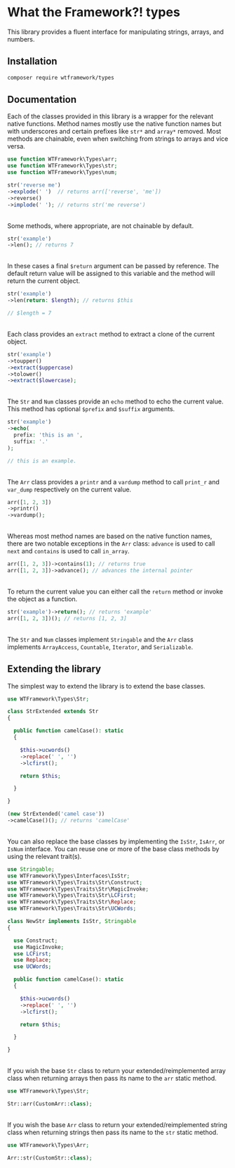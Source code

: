 # What the Framework?! types

This library provides a fluent interface for manipulating strings, arrays, and numbers.

## Installation
```bash
composer require wtframework/types
```

## Documentation

Each of the classes provided in this library is a wrapper for the relevant native functions. Method names mostly use the native function names but with underscores and certain prefixes like `str*` and `array*` removed. Most methods are chainable, even when switching from strings to arrays and vice versa.

```php
use function WTFramework\Types\arr;
use function WTFramework\Types\str;
use function WTFramework\Types\num;

str('reverse me')
->explode(' ')  // returns arr(['reverse', 'me'])
->reverse()
->implode(' '); // returns str('me reverse')
```
\
Some methods, where appropriate, are not chainable by default.
```php
str('example')
->len(); // returns 7
```
\
In these cases a final `$return` argument can be passed by reference. The default return value will be assigned to this variable and the method will return the current object.
```php
str('example')
->len(return: $length); // returns $this

// $length = 7
```
\
Each class provides an `extract` method to extract a clone of the current object.
```php
str('example')
->toupper()
->extract($uppercase)
->tolower()
->extract($lowercase);
```
\
The `Str` and `Num` classes provide an `echo` method to echo the current value. This method has optional `$prefix` and `$suffix` arguments.
```php
str('example')
->echo(
  prefix: 'this is an ',
  suffix: '.'
);

// this is an example.
```
\
The `Arr` class provides a `printr` and a `vardump` method to call `print_r` and `var_dump` respectively on the current value.
```php
arr([1, 2, 3])
->printr()
->vardump();
```
\
Whereas most method names are based on the native function names, there are two notable exceptions in the `Arr` class: `advance` is used to call `next` and `contains` is used to call `in_array`.
```php
arr([1, 2, 3])->contains(1); // returns true
arr([1, 2, 3])->advance(); // advances the internal pointer
```
\
To return the current value you can either call the `return` method or invoke the object as a function.
```php
str('example')->return(); // returns 'example'
arr([1, 2, 3])(); // returns [1, 2, 3]
```
\
The `Str` and `Num` classes implement `Stringable` and the `Arr` class implements `ArrayAccess`, `Countable`, `Iterator`, and `Serializable`.

## Extending the library

The simplest way to extend the library is to extend the base classes.
```php
use WTFramework\Types\Str;

class StrExtended extends Str
{

  public function camelCase(): static
  {

    $this->ucwords()
    ->replace(' ', '')
    ->lcfirst();

    return $this;

  }

}
```
```php
(new StrExtended('camel case'))
->camelCase()(); // returns 'camelCase'
```
\
You can also replace the base classes by implementing the `IsStr`, `IsArr`, or `IsNum` interface. You can reuse one or more of the base class methods by using the relevant trait(s).
```php
use Stringable;
use WTFramework\Types\Interfaces\IsStr;
use WTFramework\Types\Traits\Str\Construct;
use WTFramework\Types\Traits\Str\MagicInvoke;
use WTFramework\Types\Traits\Str\LCFirst;
use WTFramework\Types\Traits\Str\Replace;
use WTFramework\Types\Traits\Str\UCWords;

class NewStr implements IsStr, Stringable
{

  use Construct;
  use MagicInvoke;
  use LCFirst;
  use Replace;
  use UCWords;

  public function camelCase(): static
  {

    $this->ucwords()
    ->replace(' ', '')
    ->lcfirst();

    return $this;

  }

}
```
\
If you wish the base `Str` class to return your extended/reimplemented array class when returning arrays then pass its name to the `arr` static method.
```php
use WTFramework\Types\Str;

Str::arr(CustomArr::class);
```
\
If you wish the base `Arr` class to return your extended/reimplemented string class when returning strings then pass its name to the `str` static method.
```php
use WTFramework\Types\Arr;

Arr::str(CustomStr::class);
```